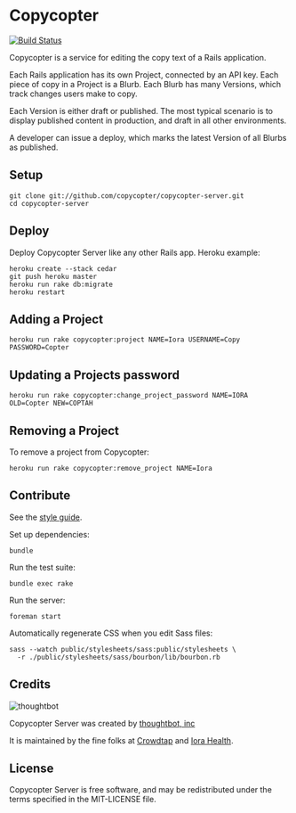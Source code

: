 Copycopter
==========

[![Build Status](https://travis-ci.org/stefanoverna/copycopter-server.png?branch=master)](https://travis-ci.org/stefanoverna/socialmux)

Copycopter is a service for editing the copy text of a Rails application.

Each Rails application has its own Project, connected by an API key.
Each piece of copy in a Project is a Blurb. Each Blurb has many Versions, which
track changes users make to copy.

Each Version is either draft or published. The most typical scenario is to
display published content in production, and draft in all other environments.

A developer can issue a deploy, which marks the latest Version of all Blurbs as
published.

Setup
-----

    git clone git://github.com/copycopter/copycopter-server.git
    cd copycopter-server

Deploy
------

Deploy Copycopter Server like any other Rails app. Heroku example:

    heroku create --stack cedar
    git push heroku master
    heroku run rake db:migrate
    heroku restart

Adding a Project
----------------

    heroku run rake copycopter:project NAME=Iora USERNAME=Copy PASSWORD=Copter

Updating a Projects password
----------------------------

    heroku run rake copycopter:change_project_password NAME=IORA OLD=Copter NEW=COPTAH

Removing a Project
------------------

To remove a project from Copycopter:

    heroku run rake copycopter:remove_project NAME=Iora

Contribute
----------

See the [style guide](https://github.com/copycopter/style-guide).

Set up dependencies:

    bundle

Run the test suite:

    bundle exec rake

Run the server:

    foreman start

Automatically regenerate CSS when you edit Sass files:

    sass --watch public/stylesheets/sass:public/stylesheets \
      -r ./public/stylesheets/sass/bourbon/lib/bourbon.rb

Credits
-------

![thoughtbot](http://thoughtbot.com/images/tm/logo.png)

Copycopter Server was created by [thoughtbot, inc](http://thoughtbot.com)

It is maintained by the fine folks at [Crowdtap](http://crowdtap.com) and
[Iora Health](http://iorahealth.com).

License
-------

Copycopter Server is free software, and may be redistributed under the terms
specified in the MIT-LICENSE file.

